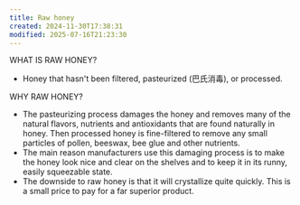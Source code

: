 ```yaml
---
title: Raw honey
created: 2024-11-30T17:38:31
modified: 2025-07-16T21:23:30
---
```


WHAT IS RAW HONEY?

* Honey that hasn't been filtered, pasteurized (巴氏消毒), or processed.

WHY RAW HONEY?

* The pasteurizing process damages the honey and removes many of the natural flavors, nutrients and antioxidants that are found naturally in honey. Then processed honey is fine-filtered to remove any small particles of pollen, beeswax, bee glue and other nutrients.
* The main reason manufacturers use this damaging process is to make the honey look nice and clear on the shelves and to keep it in its runny, easily squeezable state.
* The downside to raw honey is that it will crystallize quite quickly. This is a small price to pay for a far superior product.
